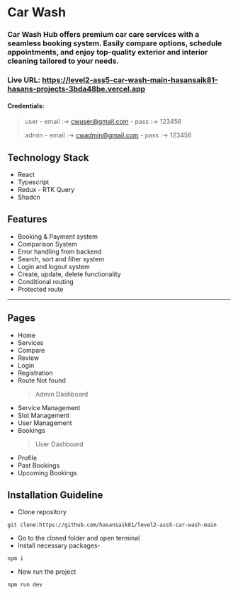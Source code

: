 # Car Wash

### Car Wash Hub offers premium car care services with a seamless booking system. Easily compare options, schedule appointments, and enjoy top-quality exterior and interior cleaning tailored to your needs.

### Live URL: https://level2-ass5-car-wash-main-hasansaik81-hasans-projects-3bda48be.vercel.app
#### Credentials:

> user - email :-> cwuser@gmail.com - pass :-> 123456

> admin - email :-> cwadmin@gmail.com - pass :-> 123456

## Technology Stack

- React
- Typescript
- Redux - RTK Query
- Shadcn

## Features

- Booking & Payment system
- Comparison System
- Error handling from backend
- Search, sort and filter system
- Login and logout system
- Create, update, delete functionality
- Conditional routing
- Protected route

---

## Pages

- Home
- Services
- Compare
- Review
- Login
- Registration
- Route Not found
  > Admin Dashboard
- Service Management
- Slot Management
- User Management
- Bookings
  > User Dashboard
- Profile
- Past Bookings
- Upcoming Bookings

## Installation Guideline

- Clone repository

```
git clone:https://github.com/hasansaik81/level2-ass5-car-wash-main
```

- Go to the cloned folder and open terminal
- Install necessary packages-

```
npm i
```

- Now run the project

```
npm run dev
```
